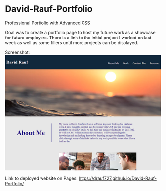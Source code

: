 # David-Rauf-Portfolio
Professional Portfolio with Advanced CSS

Goal was to create a portfolio page to host my future work as a showcase for future employers. There is a link to the initial project I worked on last week as well as some fillers until more projects can be displayed. 

Screenshot:
![alt text](image.png)

Link to deployed website on Pages:
https://drauf727.github.io/David-Rauf-Portfolio/

